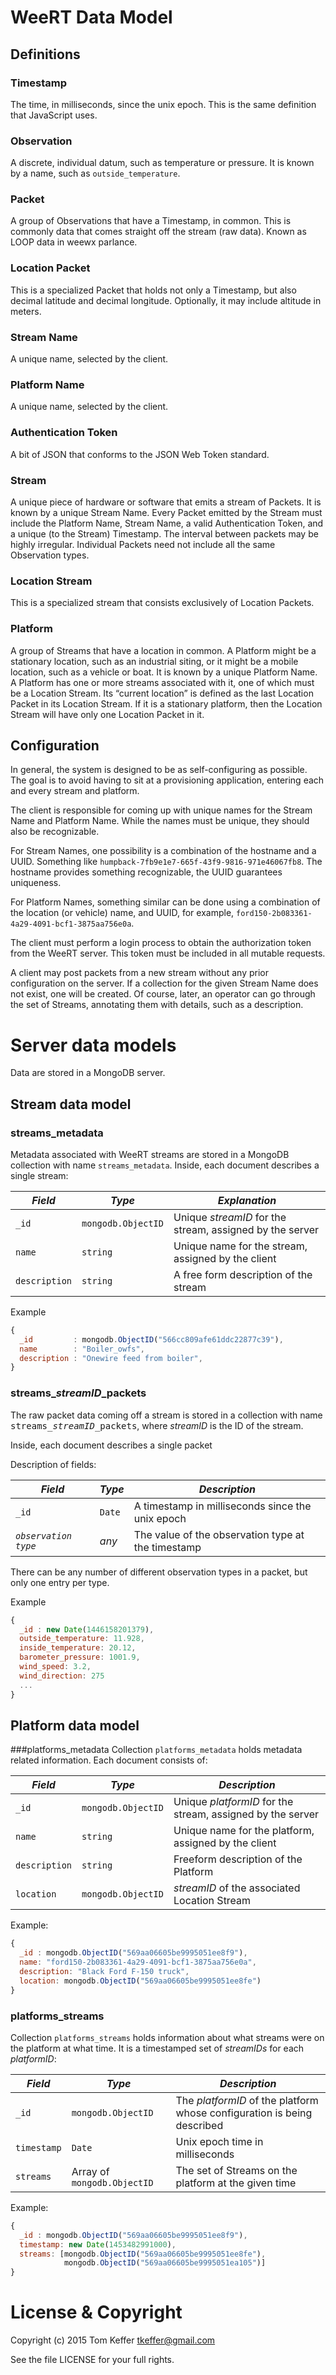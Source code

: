 # WeeRT Data Model

## Definitions

### Timestamp
The time, in milliseconds, since the unix epoch. This is the same definition that JavaScript uses.

### Observation
A discrete, individual datum, such as temperature or pressure. It is known by a name, such as `outside_temperature`.

### Packet
A group of Observations that have a Timestamp, in common. This is commonly data that comes straight off the stream
(raw data). Known as LOOP data in weewx parlance.

### Location Packet
This is a specialized Packet that holds not only a Timestamp, but also decimal latitude and decimal longitude.
Optionally, it may include altitude in meters.

### Stream Name
A unique name, selected by the client.

### Platform Name
A unique name, selected by the client.

### Authentication Token
A bit of JSON that conforms to the JSON Web Token standard.

### Stream
A unique piece of hardware or software that emits a stream of Packets. It is known by a unique Stream Name.
Every Packet emitted by the Stream must include the Platform Name, Stream Name, a valid Authentication Token,
and a unique (to the Stream) Timestamp. The interval between packets may be highly irregular.
Individual Packets need not include all the same Observation types.

### Location Stream
This is a specialized stream that consists exclusively of Location Packets.

### Platform
A group of Streams that have a location in common. A Platform might be a stationary location, such as
an industrial siting, or it might be a mobile location, such as a vehicle or boat.
It is known by a unique Platform Name.
A Platform has one or more streams associated with it, one of which must be a Location Stream.
Its “current location” is defined as the last Location Packet in its Location Stream.
If it is a stationary platform, then the Location Stream will have only one Location Packet in it.

## Configuration

In general, the system is designed to be as self-configuring as possible.
The goal is to avoid having to sit at a provisioning application, entering each and every stream and platform.

The client is responsible for coming up with unique names for the Stream Name and Platform Name.
While the names must be unique, they should also be recognizable.

For Stream Names, one possibility is a combination of the hostname and a UUID.
Something like `humpback-7fb9e1e7-665f-43f9-9816-971e46067fb8`.
The hostname provides something recognizable, the UUID guarantees uniqueness.

For Platform Names, something similar can be done using a combination of the location (or vehicle)
name, and UUID, for example, `ford150-2b083361-4a29-4091-bcf1-3875aa756e0a`.

The client must perform a login process to obtain the authorization token from the WeeRT server.
This token must be included in all mutable requests.

A client may post packets from a new stream without any prior configuration on the server.
If a collection for the given Stream Name does not exist, one will be created.
Of course, later, an operator can go through the set of Streams,
annotating them with details, such as a description.

# Server data models
Data are stored in a MongoDB server.



## Stream data model

### streams_metadata

Metadata associated with WeeRT streams are stored in a MongoDB collection with name `streams_metadata`.
Inside, each document describes a single stream:

| *Field*       | *Type*             | *Explanation*                                                |
|---------------|--------------------|--------------------------------------------------------------|
| `_id`         | `mongodb.ObjectID` | Unique *streamID* for the stream, assigned by the server     |
| `name`        | `string`           | Unique name for the stream, assigned by the client           |
| `description` | `string`           | A free form description of the stream                        |

Example

```Javascript
{
  _id         : mongodb.ObjectID("566cc809afe61ddc22877c39"),
  name        : "Boiler_owfs",
  description : "Onewire feed from boiler",
}
```

### streams_<i>streamID</i>_packets

The raw packet data coming off a stream is stored in a collection with name
<span style="font-family:monospace">streams_<i>streamID</i>_packets</span>, where
<i>streamID</i> is the ID of the stream.

Inside, each document describes a single packet

Description of fields:

| *Field*              | *Type*     | *Description*                                      |
|----------------------|---------------|----------------------------------------------------|
| `_id`                | `Date` | A timestamp in milliseconds since the unix epoch   |
| *`observation type`* | *any*       | The value of the observation type at the timestamp |

There can be any number of different observation types in a packet, but only one entry per type.

Example

```Javascript
{
  _id : new Date(1446158201379),
  outside_temperature: 11.928,
  inside_temperature: 20.12,
  barometer_pressure: 1001.9,
  wind_speed: 3.2,
  wind_direction: 275
  ...
}
```




## Platform data model

###platforms_metadata
Collection `platforms_metadata` holds metadata related information. Each document consists of:


| *Field*       | *Type*             | *Description*                                              |
|---------------|--------------------|------------------------------------------------------------|
| `_id`         | `mongodb.ObjectID` | Unique *platformID* for the stream, assigned by the server |
| `name`        | `string`           | Unique name for the platform, assigned by the client       |
| `description` | `string`           | Freeform description of the Platform                       |
| `location`    | `mongodb.ObjectID` | *streamID* of the associated Location Stream               |

Example:

```Javascript
{
  _id : mongodb.ObjectID("569aa06605be9995051ee8f9"),
  name: "ford150-2b083361-4a29-4091-bcf1-3875aa756e0a",
  description: "Black Ford F-150 truck",
  location: mongodb.ObjectID("569aa06605be9995051ee8fe")
}
```

### platforms_streams

Collection `platforms_streams` holds information about what streams were on the platform
at what time. It is a timestamped set of *streamIDs* for each *platformID*:

| *Field*       | *Type*             | *Description*                              |
|---------------|--------------------|--------------------------------------------|
| `_id`         | `mongodb.ObjectID` | The *platformID* of the platform whose configuration is being described|
| `timestamp`   | `Date`             | Unix epoch time in milliseconds            |
| `streams` | Array of `mongodb.ObjectID` | The set of Streams on the platform at the given time |

Example:

```Javascript
{
  _id : mongodb.ObjectID("569aa06605be9995051ee8f9"),
  timestamp: new Date(1453482991000),
  streams: [mongodb.ObjectID("569aa06605be9995051ee8fe"),
            mongodb.ObjectID("569aa06605be9995051ea105")]
}
```


# License & Copyright

Copyright (c) 2015 Tom Keffer <tkeffer@gmail.com>

  See the file LICENSE for your full rights.
